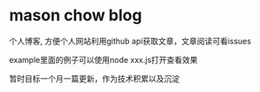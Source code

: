 # mason chow blog

个人博客, 方便个人网站利用github api获取文章，文章阅读可看issues

example里面的例子可以使用node xxx.js打开查看效果

暂时目标一个月一篇更新，作为技术积累以及沉淀
